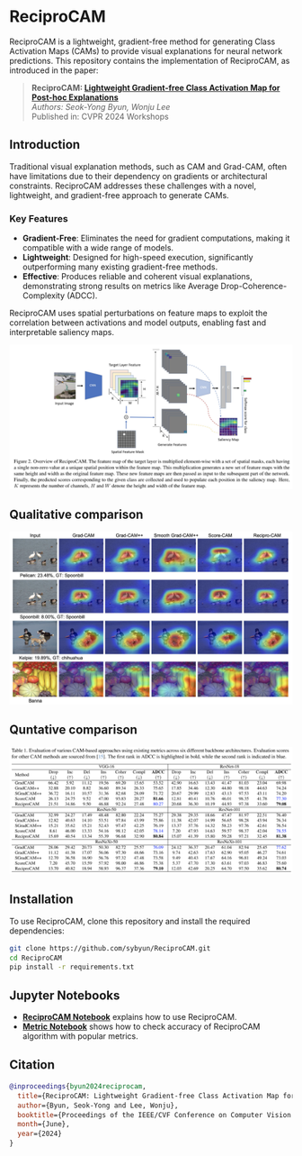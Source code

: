 # ReciproCAM

ReciproCAM is a lightweight, gradient-free method for generating Class Activation Maps (CAMs) to provide visual explanations for neural network predictions. This repository contains the implementation of ReciproCAM, as introduced in the paper:

> **ReciproCAM: [Lightweight Gradient-free Class Activation Map for Post-hoc Explanations](https://openaccess.thecvf.com/content/CVPR2024W/XAI4CV/papers/Byun_ReciproCAM_Lightweight_Gradient-free_Class_Activation_Map_for_Post-hoc_Explanations_CVPRW_2024_paper.pdf)**  
> *Authors: Seok-Yong Byun, Wonju Lee*  
> Published in: CVPR 2024 Workshops

## Introduction

Traditional visual explanation methods, such as CAM and Grad-CAM, often have limitations due to their dependency on gradients or architectural constraints. ReciproCAM addresses these challenges with a novel, lightweight, and gradient-free approach to generate CAMs. 

### Key Features
- **Gradient-Free**: Eliminates the need for gradient computations, making it compatible with a wide range of models.
- **Lightweight**: Designed for high-speed execution, significantly outperforming many existing gradient-free methods.
- **Effective**: Produces reliable and coherent visual explanations, demonstrating strong results on metrics like Average Drop-Coherence-Complexity (ADCC).

ReciproCAM uses spatial perturbations on feature maps to exploit the correlation between activations and model outputs, enabling fast and interpretable saliency maps.

![Overview of ReciproCAM](images/reciprocam_workflow.png)

## Qualitative comparison 

![Qualitative](images/qualitative_comparison.png)

## Quntative comparison 

![Quntative](images/quantative_comparison.png)

## Installation

To use ReciproCAM, clone this repository and install the required dependencies:

```bash
git clone https://github.com/sybyun/ReciproCAM.git
cd ReciproCAM
pip install -r requirements.txt
```

## Jupyter Notebooks

- **[ReciproCAM Notebook](./recipro_cam_test.ipynb)** explains how to use ReciproCAM.
- **[Metric Notebook](./accuracy_check.ipynb)** shows how to check accuracy of ReciproCAM algorithm with popular metrics.

## Citation
```bibtex
@inproceedings{byun2024reciprocam,
  title={ReciproCAM: Lightweight Gradient-free Class Activation Map for Post-hoc Explanations},
  author={Byun, Seok-Yong and Lee, Wonju},
  booktitle={Proceedings of the IEEE/CVF Conference on Computer Vision and Pattern Recognition (CVPR) Workshops},
  month={June},
  year={2024}
}
